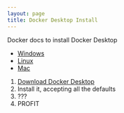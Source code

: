 ```yaml
---
layout: page
title: Docker Desktop Install
---
```


Docker docs to install Docker Desktop
- [Windows](https://docs.docker.com/desktop/install/windows-install/)
- [Linux](https://docs.docker.com/desktop/install/linux/)
- [Mac](https://docs.docker.com/desktop/install/mac-install/)

1. [Download Docker Desktop](https://www.docker.com/products/docker-desktop/)
2. Install it, accepting all the defaults
3. ???
4. PROFIT
